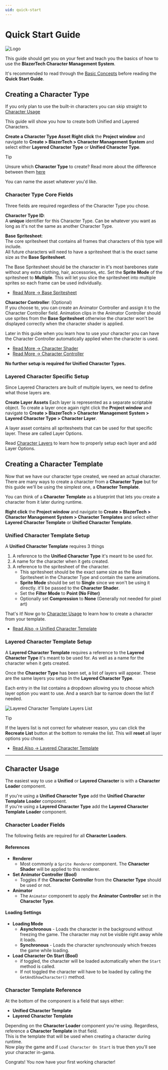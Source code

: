 ```yaml
---
uid: quick-start
---
```


# Quick Start Guide

![Logo](~/images/blazertech-character-management-system-cover-iamge.png)

This guide should get you on your feet and teach you the basics of how to use the **BlazerTech Character Management System**.

It's recommended to read through the [Basic Concepts](xref:basic-concepts) before reading the **Quick Start Guide**.

## Creating a Character Type

If you only plan to use the built-in characters you can skip straight to [Character Usage](#character-usage)

<!-- This guide will assume you want to use Layered Characters (Characters built of multiple parts layered on top of each other). -->
This guide will show you how to create both Unified and Layered Characters.

**Create a Character Type Asset**
**Right click** the **Project window** and navigate to **Create > BlazerTech > Character Management System** and select either **Layered Character Type** or **Unified Character Type**.

> [!TIP]
> Unsure which **Character Type** to create? Read more about the difference between them [here](xref:character-types#character-type-variants)

You can name the asset whatever you'd like.

### Character Type Core Fields

Three fields are required regardless of the Character Type you chose.

**Character Type ID**:  
A **unique** identifier for this Character Type. Can be whatever you want as long as it's not the same as another Character Type.


**Base Spritesheet**:  
The core spritesheet that contains all frames that characters of this type will include.  
All future characters will need to have a spritesheet that is the exact same size as the **Base Spritesheet**.  

The Base Spritesheet should be the character in it's most barebones state without any extra clothing, hair, accessories, etc.
Set the **Sprite Mode** of the spritesheet to **Multiple**. This will let you slice the spritesheet into multiple sprites so each frame can be used individually.

- [Read More → Base Spritesheet](xref:character-type-core#base-spritesheet)  

**Character Controller**: (Optional)  
If you choose to, you can create an Animator Controller and assign it to the Character Controller field. Animation clips in the Animator Controller should use sprites from the **Base Spritesheet** otherwise the character won't be displayed correctly when the character shader is applied.  

Later in this guide when you learn how to use your character you can have the Character Controller automatically applied when the character is used.

- [Read More → Character Shader](xref:character-usage#the-character-shader)  
- [Read More → Character Controller](xref:character-type-core#character-controller)  

**No further setup is required for Unified Character Types.**

### Layered Character Specific Setup

Since Layered Characters are built of multiple layers, we need to define what those layers are.

**Create Layer Assets**
Each layer is represented as a separate scriptable object.
To create a layer once again right click the **Project window** and navigate to **Create > BlazerTech > Character Management System > Layered Character Type > Character Layer**.  

A layer asset contains all spritesheets that can be used for that specific layer. These are called Layer Options.

Read [Character Layers](xref:character-layers) to learn how to properly setup each layer and add Layer Options.


## Creating a Character Template  

Now that we have our character type created, we need an actual character.  
There are many ways to create a character from a **Character Type** but for this guide we'll be using the simplest one, a **Character Template**.  

You can think of a **Character Template** as a blueprint that lets you create a character from it later during runtime.

**Right click** the **Project window** and navigate to **Create > BlazerTech > Character Management System > Character Templates** and select either **Layered Character Template** or **Unified Character Template**.

### Unified Character Template Setup
A **Unified Character Template** requires 3 things
1. A reference to the **Unified Character Type** it's meant to be used for.
2. A name for the character when it gets created.
3. A reference to the spritesheet of the character.
   - This spritesheet should be the exact same size as the Base Spritesheet in the Character Type and contain the same animations.
   - **Sprite Mode** should be set to **Single** since we won't be using it directly. it'll be passed to the **Character Shader**.
   - Set the **Filter Mode** to **Point (No Filter)**
   - Optionally set **Compression** to **None** (Generally not needed for pixel art)

That's it! Now go to [Character Usage](#character-usage) to learn how to create a character from your template.

- [Read Also → Unified Character Template](xref:character-templates#unified-character-template)  

### Layered Character Template Setup
A **Layered Character Template** requires a reference to the **Layered Character Type** it's meant to be used for. As well as a name for the character when it gets created.

Once the **Character Type** has been set, a list of layers will appear. These are the same layers you setup in the **Layered Character Type**.  

Each entry in the list contains a dropdown allowing you to choose which layer option you want to use. And a search bar to narrow down the list if needed.

![Layered Character Template Layers List](~/images/character-templates/layered-character-template-layers-list.png)

> [!TIP]
> If the layers list is not correct for whatever reason, you can click the **Recreate List** button at the bottom to remake the list. This will **reset** all layer options you chose.

- [Read Also → Layered Character Template](xref:character-templates#layered-character-template)  

---

## Character Usage
The easiest way to use a **Unified** or **Layered Character** is with a **Character Loader** component.

If you're using a **Unified Character Type** add the **Unified Character Template Loader** component.  
If you're using a **Layered Character Type** add the **Layered Character Template Loader** component.

### Character Loader Fields
The following fields are required for all **Character Loaders**.

#### References
- **Renderer**
  - Most commonly a `Sprite Renderer` component. The **Character Shader** will be applied to this renderer.
- **Set Animator Controller (Bool)**
  - Toggles if the **Character Controller** from the **Character Type** should be used or not.
- **Animator**
  - The `Animator` component to apply the **Animator Controller** set in the **Character Type**.

#### Loading Settings
- **Loading Mode**
  - **Asynchronous** - Loads the character in the background without freezing the game. The character may not be visible right away while it loads.
  - **Synchronous** - Loads the character synchronously  which freezes the game while loading.
- **Load Character On Start (Bool)**
  - if toggled, the character will be loaded automatically when the `Start` method is called.
  - If not toggled the character will have to be loaded by calling the `GetAndShowCharacter()` method.

### Character Template Reference
At the bottom of the component is a field that says either:  
- **Unified Character Template**
- **Layered Character Template**

Depending on the **Character Loader** component you're using. Regardless, reference a **Character Template** in that field.  
This is the template that will be used when creating a character during runtime.  
Now play the game and if `Load Character On Start` is true then you'll see your character in-gama.  

Congrats! You now have your first working character!